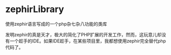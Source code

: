 # zephirLibrary
使用zephir语言写成的一个php杂七杂八功能的类库

发明zephir的真是天才，极大的简化了PHP扩展的开发工作，然而，这玩意儿却没有一个趁手的IDE。如果IDE趁手，在某些项目里，我都想使用zephir完全替代php代码了。
